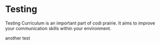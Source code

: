 # Testing

Testing Curriculum is an important part of codi prairie. It aims to improve your communication skills within your environment.

another test
